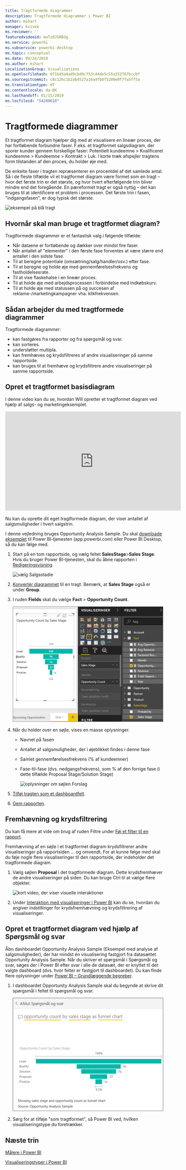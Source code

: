 ```yaml
---
title: Tragtformede diagrammer
description: Tragtformede diagrammer i Power BI
author: mihart
manager: kvivek
ms.reviewer: ''
featuredvideoid: maTzOJSRB3g
ms.service: powerbi
ms.subservice: powerbi-desktop
ms.topic: conceptual
ms.date: 09/24/2018
ms.author: mihart
LocalizationGroup: Visualizations
ms.openlocfilehash: 071b45a4ad9cbd9c753c44de5c55a352767bccbf
ms.sourcegitcommit: c8c126c1b2ab4527a16a4fb8f5208e0f7fa5ff5a
ms.translationtype: HT
ms.contentlocale: da-DK
ms.lasthandoff: 01/15/2019
ms.locfileid: "54289618"
---
```

# <a name="funnel-charts"></a>Tragtformede diagrammer
Et tragtformet diagram hjælper dig med at visualisere en lineær proces, der har fortløbende forbundne faser. F.eks. et tragtformet salgsdiagram, der sporer kunder gennem forskellige faser: Potentielt kundeemne \> Kvalificeret kundeemne \> Kundeemne \> Kontrakt \> Luk.  I korte træk afspejler tragtens form tilstanden af den proces, du holder øje med.

De enkelte faser i tragten repræsenterer en procentdel af det samlede antal. Så i de fleste tilfælde vil et tragtformet diagram være formet som en tragt – hvor det første trin er det største, og hvor hvert efterfølgende trin bliver mindre end det foregående.  En pæreformet tragt er også nyttig – det kan bruges til at identificere et problem i processen.  Det første trin i fasen, "indgangsfasen", er dog typisk det største.

![eksempel på blå tragt](media/power-bi-visualization-funnel-charts/funnelplain.png)

## <a name="when-to-use-a-funnel-chart"></a>Hvornår skal man bruge et tragtformet diagram?
Tragtformede diagrammer er et fantastisk valg i følgende tilfælde:

* Når dataene er fortløbende og dækker over mindst fire faser.
* Når antallet af "elementer" i den første fase forventes at være større end antallet i den sidste fase.
* Til at beregne potentiale (omsætning/salg/handler/osv.) efter fase.
* Til at beregne og holde øje med gennemførelsesfrekvens og fastholdelsesrate.
* Til at vise flaskehalse i en lineær proces.
* Til at holde øje med arbejdsprocessen i forbindelse med indkøbskurv.
* Til at holde øje med statussen på og succesen af reklame-/marketingkampagner vha. klikfrekvensen.

## <a name="working-with-funnel-charts"></a>Sådan arbejder du med tragtformede diagrammer
Tragtformede diagrammer:

* kan fastgøres fra rapporter og fra spørgsmål og svar.
* kan sorteres.
* understøtter multipla.
* kan fremhæves og krydsfiltreres af andre visualiseringer på samme rapportside.
* kan bruges til at fremhæve og krydsfiltrere andre visualiseringer på samme rapportside.

## <a name="create-a-basic-funnel-chart"></a>Opret et tragtformet basisdiagram
I denne video kan du se, hvordan Will opretter et tragtformet diagram ved hjælp af salgs- og marketingeksemplet.

<iframe width="560" height="315" src="https://www.youtube.com/embed/qKRZPBnaUXM" frameborder="0" allow="autoplay; encrypted-media" allowfullscreen></iframe>


Nu kan du oprette dit eget tragtformede diagram, der viser antallet af salgsmuligheder i hvert salgstrin.

I denne vejledning bruges Opportunity Analysis Sample. Du skal [downloade eksemplet](../sample-datasets.md) til Power BI-tjenesten (app.powerbi.com) eller Power BI Desktop, så du kan følge med.   

1. Start på en tom rapportside, og vælg feltet **SalesStage**\>**Sales Stage**. Hvis du bruger Power BI-tjenesten, skal du åbne rapporten i [Redigeringsvisning](../service-interact-with-a-report-in-editing-view.md).
   
    ![vælg Salgsstadie](media/power-bi-visualization-funnel-charts/funnelselectfield_new.png)
2. [Konvertér diagrammet](power-bi-report-change-visualization-type.md) til en tragt. Bemærk, at **Sales Stage** også er under **Group**. 
3. I ruden **Fields** skal du vælge **Fact** \> **Opportunity Count**.
   
    ![byg det tragtformede diagram](media/power-bi-visualization-funnel-charts/power-bi-funnel.png)
4. Når du holder over en søjle, vises en masse oplysninger.
   
   * Navnet på fasen
   * Antallet af salgsmuligheder, der i øjeblikket findes i denne fase
   * Samlet gennemførelsesfrekvens (% af kundeemner) 
   * Fase-til-fase (dvs. nedgangsfrekvens), som % af den forrige fase (i dette tilfælde Proposal Stage/Solution Stage)
     
     ![oplysninger om søjlen Forslag](media/power-bi-visualization-funnel-charts/funnelhover_new.png)
5. [Tilføj tragten som et dashboardfelt](../service-dashboard-tiles.md). 
6. [Gem rapporten](../service-report-save.md).

## <a name="highlighting-and-cross-filtering"></a>Fremhævning og krydsfiltrering
Du kan få mere at vide om brug af ruden Filtre under [Føj et filter til en rapport](../power-bi-report-add-filter.md).

Fremhævning af en søjle i et tragtformet diagram krydsfiltrerer andre visualiseringer på rapportsiden ... og omvendt. For at kunne følge med skal du føje nogle flere visualiseringer til den rapportside, der indeholder det tragtformede diagram.

1. Vælg søjlen **Proposal** i det tragtformede diagram. Dette krydsfremhæver de andre visualiseringer på siden. Du kan bruge Ctrl til at vælge flere objekter.
   
   ![kort video, der viser visuelle interaktioner](media/power-bi-visualization-funnel-charts/funnelchartnoowl.gif)
2. Under [Interaktion med visualiseringer i Power BI](../service-reports-visual-interactions.md) kan du se, hvordan du angiver indstillinger for krydsfremhævning og krydsfiltrering af visualiseringer.

## <a name="create-a-funnel-chart-using-qa"></a>Opret et tragtformet diagram ved hjælp af Spørgsmål og svar
Åbn dashboardet Opportunity Analysis Sample (Eksempel med analyse af salgsmuligheder), der har mindst én visualisering fastgjort fra datasættet Opportunity Analysis Sample.  Når du skriver et spørgsmål i Spørgsmål og svar, søges der i Power BI efter svar i alle de datasæt, der er knyttet til det valgte dashboard (dvs. hvor felter er fastgjort til dashboardet). Du kan finde flere oplysninger under [Power BI – Grundlæggende begreber](../service-basic-concepts.md).

1. I dashboardet Opportunity Analysis Sample skal du begynde at skrive dit spørgsmål i feltet til spørgsmål og svar.
   
   ![spørgsmålsfelt og tragt](media/power-bi-visualization-funnel-charts/power-bi-qna.png)
   
2. Sørg for at tilføje "som tragtformet", så Power BI ved, hvilken visualiseringstype du foretrækker.

## <a name="next-steps"></a>Næste trin

[Målere i Power BI](power-bi-visualization-radial-gauge-charts.md)

[Visualiseringstyper i Power BI](power-bi-visualization-types-for-reports-and-q-and-a.md)
